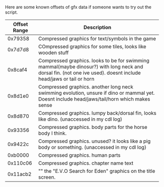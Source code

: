 Here are some known offsets of gfx data if someone wants to try out the script. 


| Offset Range | Description |
|--------------|-------------|
| 0x79358      | Compressed graphics for text/symbols in the game 
| 0x7d7d8      | COmpressed graphics for some tiles, looks like wooden stuff
| 0x8caf4      | Compressed graphics. looks to be for swimming mammal(maybe dinosur?) with long neck and dorsal fin. (not one ive used). doesnt include head/jaws or tail or horn
| 0x8d1e0      | Compressed graphics. another long neck swimming evolution, unsure if dino or mammal yet. Doesnt include head/jaws/tail/horn which makes sense
| 0x8d870      | Compressed graphics. lumpy back/dorsal fin, looks like dino. (unaccessed in my cdl log)
| 0x93356      | Compressed graphics. body parts for the horse body I think. 
| 0x9422c      | Compressed graphics. unused? it looks like a pig body or something. (unaccessed in my cdl log)
| 0xb0000      | Compressed graphics. human parts
| 0x110c06     | Compressed graphics. chapter name text
| 0x11acb2     | ""                   the "E.V.O Search for Eden" graphics on the title screen.
